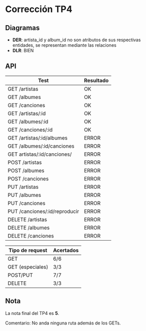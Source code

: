 # Corrección TP4

## Diagramas

- **DER**: artista_id y album_id no son atributos de sus respectivas entidades, se representan mediante las relaciones
- **DLR**: BIEN

## API

| Test                          | Resultado |
| ----------------------------- | --------- |
| GET /artistas                 | OK        |
| GET /albumes                  | OK        |
| GET /canciones                | OK        |
| GET /artistas/:id             | OK        |
| GET /albumes/:id              | OK        |
| GET /canciones/:id            | OK        |
| GET /artistas/:id/albumes     | ERROR     |
| GET /albumes/:id/canciones    | ERROR     |
| GET artistas/:id/canciones/   | ERROR     |
| POST /artistas                | ERROR     |
| POST /albumes                 | ERROR     |
| POST /canciones               | ERROR     |
| PUT /artistas                 | ERROR     |
| PUT /albumes                  | ERROR     |
| PUT /canciones                | ERROR     |
| PUT /canciones/:id/reproducir | ERROR     |
| DELETE /artistas              | ERROR     |
| DELETE /albumes               | ERROR     |
| DELETE /canciones             | ERROR     |

| Tipo de request  | Acertados |
| ---------------- | --------- |
| GET              | 6/6       |
| GET (especiales) | 3/3       |
| POST/PUT         | 7/7       |
| DELETE           | 3/3       |

## Nota

La nota final del TP4 es **5**.

Comentario: No anda ninguna ruta además de los GETs.
